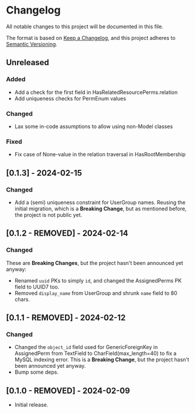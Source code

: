 # Changelog

All notable changes to this project will be documented in this file.

The format is based on [Keep a Changelog](https://keepachangelog.com/en/1.0.0/),
and this project adheres to [Semantic Versioning](https://semver.org/spec/v2.0.0.html).

## Unreleased
### Added
- Add a check for the first field in HasRelatedResourcePerms.relation
- Add uniqueness checks for PermEnum values

### Changed
- Lax some in-code assumptions to allow using non-Model classes

### Fixed
- Fix case of None-value in the relation traversal in HasRootMembership


## [0.1.3] - 2024-02-15
### Changed
- Add a (semi) uniqueness constraint for UserGroup names. Reusing the initial migration, which is a **Breaking Change**, but as mentioned before, the project is not public yet.


## [0.1.2 - REMOVED] - 2024-02-14
### Changed
These are **Breaking Changes**, but the project hasn't been announced yet anyway:
- Renamed `uuid` PKs to simply `id`, and changed the AssignedPerms PK field to UUID7 too.
- Removed `display_name` from UserGroup and shrunk `name` field to 80 chars.


## [0.1.1 - REMOVED] - 2024-02-12
### Changed
- Changed the `object_id` field used for GenericForeignKey in AssignedPerm from TextField to CharField(max_length=40) to fix a MySQL indexing error. This is a **Breaking Change**, but the project hasn't been announced yet anyway.
- Bump some deps.


## [0.1.0 - REMOVED] - 2024-02-09
- Initial release.
